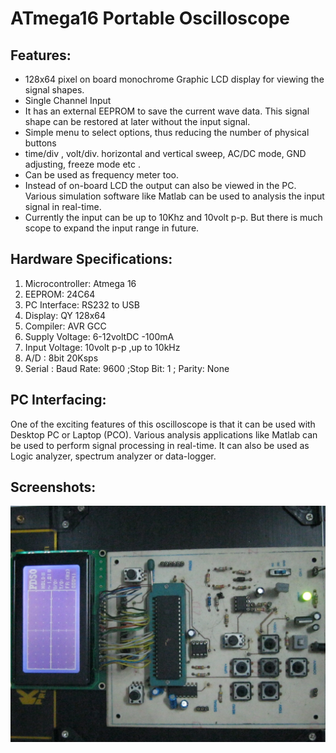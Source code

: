 ATmega16 Portable Oscilloscope
================================

Features:
-------------------------

* 128x64 pixel on board monochrome Graphic LCD display for viewing the signal shapes.
* Single Channel Input
* It has an external EEPROM to save the current wave data. This signal shape can be restored at later without the input signal.
* Simple menu to select options, thus reducing the number of physical buttons
* time/div , volt/div. horizontal and vertical sweep, AC/DC mode, GND adjusting, freeze mode etc .
* Can be used as frequency meter too.
* Instead of on-board LCD the output can also be viewed in the PC. Various simulation software like Matlab can be used to analysis the input signal in real-time.
* Currently the input can be up to 10Khz and 10volt p-p. But there is much scope to expand the input range in future.

Hardware Specifications:
----------------------------------

1. Microcontroller: Atmega 16
2.	EEPROM: 24C64
3.	PC Interface: RS232 to USB 
4.	Display: QY 128x64
5.	Compiler: AVR GCC
6.	Supply Voltage: 6-12voltDC -100mA
7.	Input Voltage: 10volt p-p ,up to 10kHz
8.	A/D : 8bit 20Ksps
9.	Serial : Baud Rate: 9600 ;Stop Bit: 1 ; Parity: None

PC Interfacing:
---------------------
One of the exciting features of this oscilloscope is that it can be used with Desktop PC or Laptop (PCO). Various analysis applications like Matlab can be used to perform signal processing in real-time.  It can also be used as Logic analyzer, spectrum analyzer or data-logger.

Screenshots:
----------------------
![Screnshot1](https://raw.githubusercontent.com/hassansin/atmega16-portable-oscilloscope/master/screenshots/IMG_3668.JPG)